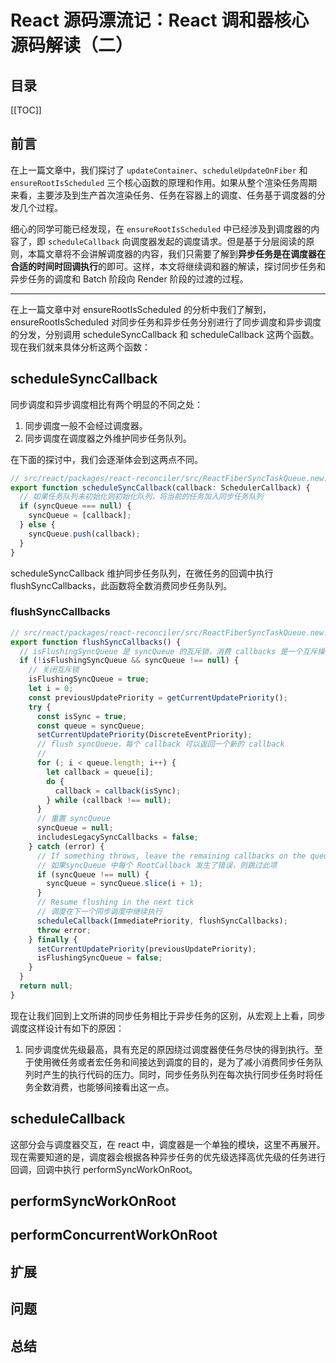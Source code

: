 # React 源码漂流记：React 调和器核心源码解读（二）

<Badges :content="[{type: 'tip', text: 'React17'}, {type: 'tip', text: '精简'}]" />

<TimeToRead />

## 目录

[[TOC]]

## 前言

在上一篇文章中，我们探讨了 `updateContainer`、`scheduleUpdateOnFiber` 和 `ensureRootIsScheduled` 三个核心函数的原理和作用。如果从整个渲染任务周期来看，主要涉及到生产首次渲染任务、任务在容器上的调度、任务基于调度器的分发几个过程。

细心的同学可能已经发现，在 `ensureRootIsScheduled` 中已经涉及到调度器的内容了，即 `scheduleCallback` 向调度器发起的调度请求。但是基于分层阅读的原则，本篇文章将不会讲解调度器的内容，我们只需要了解到**异步任务是在调度器在合适的时间时回调执行**的即可。这样，本文将继续调和器的解读，探讨同步任务和异步任务的调度和 Batch 阶段向 Render 阶段的过渡的过程。

------

在上一篇文章中对 ensureRootIsScheduled 的分析中我们了解到，ensureRootIsScheduled 对同步任务和异步任务分别进行了同步调度和异步调度的分发，分别调用 scheduleSyncCallback 和 scheduleCallback 这两个函数。现在我们就来具体分析这两个函数：

## scheduleSyncCallback

同步调度和异步调度相比有两个明显的不同之处：

1. 同步调度一般不会经过调度器。
2. 同步调度在调度器之外维护同步任务队列。

在下面的探讨中，我们会逐渐体会到这两点不同。

```js
// src/react/packages/react-reconciler/src/ReactFiberSyncTaskQueue.new.js
export function scheduleSyncCallback(callback: SchedulerCallback) {
  // 如果任务队列未初始化则初始化队列，将当前的任务加入同步任务队列
  if (syncQueue === null) {
    syncQueue = [callback];
  } else {
    syncQueue.push(callback);
  }
}
```

scheduleSyncCallback 维护同步任务队列，在微任务的回调中执行 flushSyncCallbacks，此函数将全数消费同步任务队列。

### flushSyncCallbacks

```js
// src/react/packages/react-reconciler/src/ReactFiberSyncTaskQueue.new.js
export function flushSyncCallbacks() {
  // isFlushingSyncQueue 是 syncQueue 的互斥锁，消费 callbacks 是一个互斥操作
  if (!isFlushingSyncQueue && syncQueue !== null) {
    // 关闭互斥锁
    isFlushingSyncQueue = true;
    let i = 0;
    const previousUpdatePriority = getCurrentUpdatePriority();
    try {
      const isSync = true;
      const queue = syncQueue;
      setCurrentUpdatePriority(DiscreteEventPriority);
      // flush syncQueue，每个 callback 可以返回一个新的 callback
      // 
      for (; i < queue.length; i++) {
        let callback = queue[i];
        do {
          callback = callback(isSync);
        } while (callback !== null);
      }
      // 重置 syncQueue
      syncQueue = null;
      includesLegacySyncCallbacks = false;
    } catch (error) {
      // If something throws, leave the remaining callbacks on the queue.
      // 如果syncQueue 中每个 RootCallback 发生了错误，则跳过此项
      if (syncQueue !== null) {
        syncQueue = syncQueue.slice(i + 1);
      }
      // Resume flushing in the next tick
      // 调度在下一个同步调度中继续执行
      scheduleCallback(ImmediatePriority, flushSyncCallbacks);
      throw error;
    } finally {
      setCurrentUpdatePriority(previousUpdatePriority);
      isFlushingSyncQueue = false;
    }
  }
  return null;
}
```

现在让我们回到上文所讲的同步任务相比于异步任务的区别，从宏观上上看，同步调度这样设计有如下的原因：

1. 同步调度优先级最高，具有充足的原因绕过调度器使任务尽快的得到执行。至于使用微任务或者宏任务和间接达到调度的目的，是为了减小消费同步任务队列时产生的执行代码的压力。同时，同步任务队列在每次执行同步任务时将任务全数消费，也能够间接看出这一点。


## scheduleCallback

这部分会与调度器交互，在 react 中，调度器是一个单独的模块，这里不再展开。现在需要知道的是，调度器会根据各种异步任务的优先级选择高优先级的任务进行回调，回调中执行 performSyncWorkOnRoot。

## performSyncWorkOnRoot

## performConcurrentWorkOnRoot

## 扩展

## 问题

## 总结
